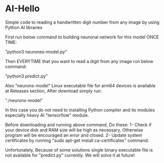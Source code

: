 # AI-Hello
Simple code to reading a handwritten digit number from any image by using Python AI libraries

First run below command to building neuronal network for this model ONCE TIME:

"python3 neurones-model.py"

Then EVERYTIME that you want to read a digit from any image run below command:

"python3 predict.py"

Also "neurons-model" Linux executable file for arm64 devices is available at Releases section, After download simply run:

"./neurons-model"

In this case you do not need to installing Python compiler and its modules especially heavy AI "tensorflow" module.

Before downloading and running above command, Do these:
1- Check if your device disk and RAM size will be high as necessary, Otherwise program will be encouraged an error and closed.
2- Update system certificates by running "sudo apt-get install ca-certificates" command.

Unfortunately, Because of some solutions single binary executable file is not available for "predict.py" currently. We will solve it at future!
